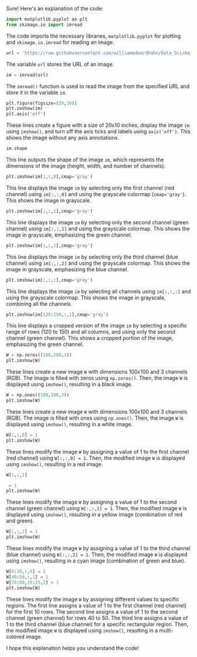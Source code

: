 Sure! Here's an explanation of the code:

```python
import matplotlib.pyplot as plt
from skimage.io import imread
```
The code imports the necessary libraries, `matplotlib.pyplot` for plotting and `skimage.io.imread` for reading an image.

```python
url = 'https://raw.githubusercontent.com/williamedwardhahn/Data_Sci/main/dataset/train/cat/download.jpg'
```
The variable `url` stores the URL of an image.

```python
im = imread(url)
```
The `imread()` function is used to read the image from the specified URL and store it in the variable `im`.

```python
plt.figure(figsize=(20,10))
plt.imshow(im)
plt.axis('off')
```
These lines create a figure with a size of 20x10 inches, display the image `im` using `imshow()`, and turn off the axis ticks and labels using `axis('off')`. This shows the image without any axis annotations.

```python
im.shape
```
This line outputs the shape of the image `im`, which represents the dimensions of the image (height, width, and number of channels).

```python
plt.imshow(im[:,:,0],cmap='gray')
```
This line displays the image `im` by selecting only the first channel (red channel) using `im[:,:,0]` and using the grayscale colormap (`cmap='gray'`). This shows the image in grayscale.

```python
plt.imshow(im[:,:,1],cmap='gray')
```
This line displays the image `im` by selecting only the second channel (green channel) using `im[:,:,1]` and using the grayscale colormap. This shows the image in grayscale, emphasizing the green channel.

```python
plt.imshow(im[:,:,2],cmap='gray')
```
This line displays the image `im` by selecting only the third channel (blue channel) using `im[:,:,2]` and using the grayscale colormap. This shows the image in grayscale, emphasizing the blue channel.

```python
plt.imshow(im[:,:,:],cmap='gray')
```
This line displays the image `im` by selecting all channels using `im[:,:,:]` and using the grayscale colormap. This shows the image in grayscale, combining all the channels.

```python
plt.imshow(im[120:150,:,1],cmap='gray')
```
This line displays a cropped version of the image `im` by selecting a specific range of rows (120 to 150) and all columns, and using only the second channel (green channel). This shows a cropped portion of the image, emphasizing the green channel.

```python
W = np.zeros((100,100,3))
plt.imshow(W)
```
These lines create a new image `W` with dimensions 100x100 and 3 channels (RGB). The image is filled with zeros using `np.zeros()`. Then, the image `W` is displayed using `imshow()`, resulting in a black image.

```python
W = np.ones((100,100,3))
plt.imshow(W)
```
These lines create a new image `W` with dimensions 100x100 and 3 channels (RGB). The image is filled with ones using `np.ones()`. Then, the image `W` is displayed using `imshow()`, resulting in a white image.

```python
W[:,:,0] = 1
plt.imshow(W)
```
These lines modify the image `W` by assigning a value of 1 to the first channel (red channel) using `W[:,:,0] = 1`. Then, the modified image `W` is displayed using `imshow()`, resulting in a red image.

```python
W[:,:,1]

 = 1
plt.imshow(W)
```
These lines modify the image `W` by assigning a value of 1 to the second channel (green channel) using `W[:,:,1] = 1`. Then, the modified image `W` is displayed using `imshow()`, resulting in a yellow image (combination of red and green).

```python
W[:,:,2] = 1
plt.imshow(W)
```
These lines modify the image `W` by assigning a value of 1 to the third channel (blue channel) using `W[:,:,2] = 1`. Then, the modified image `W` is displayed using `imshow()`, resulting in a cyan image (combination of green and blue).

```python
W[0:10,:,0] = 1
W[40:50,:,1] = 1
W[70:80,20:25,2] = 1
plt.imshow(W)
```
These lines modify the image `W` by assigning different values to specific regions. The first line assigns a value of 1 to the first channel (red channel) for the first 10 rows. The second line assigns a value of 1 to the second channel (green channel) for rows 40 to 50. The third line assigns a value of 1 to the third channel (blue channel) for a specific rectangular region. Then, the modified image `W` is displayed using `imshow()`, resulting in a multi-colored image.

I hope this explanation helps you understand the code!
